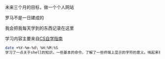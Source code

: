 未来三个月的目标，做一个个人网站  

罗马不是一日建成的  

我会把我每天学到的东西记录在这里  


学习内容主要来自[CS自学指南](https://github.com/pkuflyingpig/cs-self-learning/)

```bash
date +%Y-%m-%d\ %H:%M:%S
学习了一点关于shell的知识，一些基本的命令，了解了一些终端上显示的字符的意义。啃起来有点吃力，万事开头难嘛
